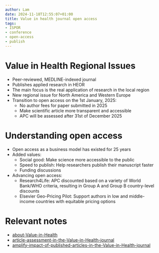```yaml
---
author: Lam
date: 2024-11-18T12:55:07+01:00
title: Value in health journal open access
tags:
- ISPOR
- conference
- open-access
- publish
---
```


# Value in Health Regional Issues

- Peer-reviewed, MEDLINE-indexed journal
- Publishes applied research in HEOR
- The main focus is the real application of research in the local region
- New regional issue for North America and Western Europe
- Transition to open access on the 1st January, 2025:
  - No author fees for paper submitted in 2025
  - Make scientific article more transparent and accessible
  - APC will be assessed after 31st of December 2025

# Understanding open access

- Open access as a business model has existed for 25 years
- Added values:
  - Social good: Make science more accessible to the public
  - Speed to publish: Help researchers publish their manuscript faster
  - Funding discussions
- Advancing open access:
  - Research4Life: APC discounted based on a variety of World Bank/WHO criteria, resulting in Group A and Group B country-level discounts
  - Elsevier Geo-Pricing Pilot: Support authors in low and middle-income countries with equitable pricing options

# Relevant notes

- [about-Value-in-Health](Resources/about-Value-in-Health.md) 
- [article-assessment-in-the-Value-in-Health-journal](Resources/article-assessment-in-the-Value-in-Health-journal.md) 
- [amplify-impact-of-published-articles-in-the-Value-in-Health-journal](Resources/amplify-impact-of-published-articles-in-the-Value-in-Health-journal.md) 
